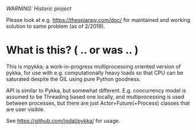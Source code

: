 *WARNING: Historic project*

Please look at e.g. https://thespianpy.com/doc/ for maintained and
working solution to same problem (as of 2/2019).

# What is this? ( .. or was .. )

This is mpykka; a work-in-progress multiprocessing oriented version of
pykka, for use with e.g. computationally heavy loads so that CPU can
be saturated despite the GIL using pure Python goodness.

API is similar to Pykka, but somewhat different. E.g. concurrency
model is assumed to be Threading based one locally, and
multiprocessing is used between processes, but there are just
Actor+Future(+Process) classes that are user visible.


See https://github.com/jodal/pykka/ for usage.
